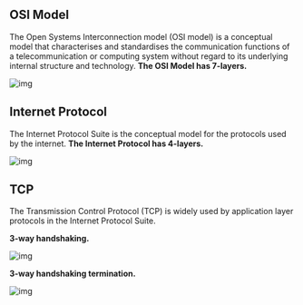 ## OSI Model
The Open Systems Interconnection model (OSI model) is a conceptual model that characterises and standardises the communication functions of a telecommunication or computing system without regard to its underlying internal structure and technology.
**The OSI Model has 7-layers.**

![img](https://media.geeksforgeeks.org/wp-content/uploads/computer-network-osi-model-layers.png)

## Internet Protocol
The Internet Protocol Suite is the conceptual model for the protocols used by the internet.
**The Internet Protocol has 4-layers.**

![img](https://www.technologyuk.net/computing/computer-networks/internet/images/tcp_ip_layers.gif)

## TCP
The Transmission Control Protocol (TCP) is widely used by application layer protocols in the Internet Protocol Suite. 


**3-way handshaking.**

![img](https://miro.medium.com/max/805/0*WcbPv9sWlCl6RV4a)


**3-way handshaking termination.**


![img](https://lh3.googleusercontent.com/proxy/LbC2JVoSO7dVJRFWjYcvrvkrXfMrrTsQrDNFCGYa0aRKEIyVneXMoKi1YRLFOLhrhQbhc2CVgM5ykwo_5u38cx_fTbHpV_jD9F4pOammI2fLhgA0y0vmehScgDPtYO4DdBuOHbP9wEgyzwVtkWiuBeluvBHrhkqcrYVu)
